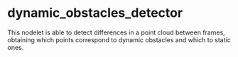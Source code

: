 dynamic_obstacles_detector
==========================

This nodelet is able to detect differences in a point cloud between frames, obtaining which points correspond to dynamic obstacles and which to static ones.

